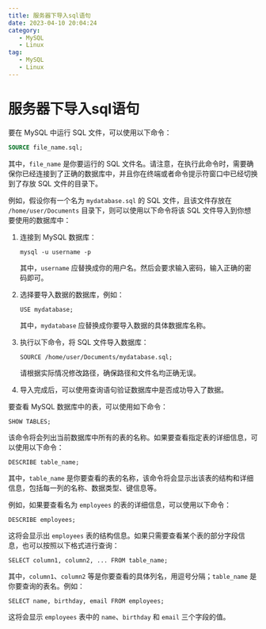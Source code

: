 ```yaml
---
title: 服务器下导入sql语句
date: 2023-04-10 20:04:24
category: 
   - MySQL
   - Linux
tag:
   - MySQL
   - Linux
---
```


# 服务器下导入sql语句

要在 MySQL 中运行 SQL 文件，可以使用以下命令：

```sql
SOURCE file_name.sql;
```

其中，`file_name` 是你要运行的 SQL 文件名。请注意，在执行此命令时，需要确保你已经连接到了正确的数据库中，并且你在终端或者命令提示符窗口中已经切换到了存放 SQL 文件的目录下。

例如，假设你有一个名为 `mydatabase.sql` 的 SQL 文件，且该文件存放在 `/home/user/Documents` 目录下，则可以使用以下命令将该 SQL 文件导入到你想要使用的数据库中：

1. 连接到 MySQL 数据库：

   ```mysql
   mysql -u username -p
   ```

   其中，`username` 应替换成你的用户名。然后会要求输入密码，输入正确的密码即可。

2. 选择要导入数据的数据库，例如：

   ```mysql
   USE mydatabase;
   ```

   其中，`mydatabase` 应替换成你要导入数据的具体数据库名称。

3. 执行以下命令，将 SQL 文件导入数据库：

   ```mysql
   SOURCE /home/user/Documents/mydatabase.sql;
   ```

   请根据实际情况修改路径，确保路径和文件名均正确无误。

4. 导入完成后，可以使用查询语句验证数据库中是否成功导入了数据。





要查看 MySQL 数据库中的表，可以使用如下命令：

```
SHOW TABLES;
```

该命令将会列出当前数据库中所有的表的名称。如果要查看指定表的详细信息，可以使用以下命令：

```
DESCRIBE table_name;
```

其中，`table_name` 是你要查看的表的名称，该命令将会显示出该表的结构和详细信息，包括每一列的名称、数据类型、键信息等。

例如，如果要查看名为 `employees` 的表的详细信息，可以使用以下命令：

```
DESCRIBE employees;
```

这将会显示出 `employees` 表的结构信息。如果只需要查看某个表的部分字段信息，也可以按照以下格式进行查询：

```
SELECT column1, column2, ... FROM table_name;
```

其中，`column1`、`column2` 等是你要查看的具体列名，用逗号分隔；`table_name` 是你要查询的表名。例如：

```
SELECT name, birthday, email FROM employees;
```

这将会显示 `employees` 表中的 `name`、`birthday` 和 `email` 三个字段的值。
